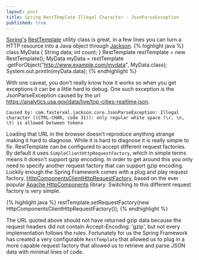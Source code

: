 ```yaml
---
layout: post
title: Spring RestTemplate Illegal Character - JsonParseException
published: true
---
```


[Spring's](https://spring.io/) [RestTemplate](http://docs.spring.io/spring-framework/docs/current/javadoc-api/org/springframework/web/client/RestTemplate.html)
 utility class is great, in a few lines
you can turn a HTTP resource into a Java object
through [Jackson](http://wiki.fasterxml.com/JacksonHome).
{% highlight java %}
class MyData {
    String data;
    int count;
}
RestTemplate restTemplate = new RestTemplate();
MyData myData = restTemplate
    .getForObject("http://www.example.com/mydata", MyData.class);
System.out.println(myData.data);
{% endhighlight %}

With one caveat, you don't really know how it works so 
when you get exceptions it can be a little hard to debug.  One such exception
is the JsonParseException caused by the url <https://analytics.usa.gov/data/live/top-cities-realtime.json>.

```
Caused by: com.fasterxml.jackson.core.JsonParseException: Illegal character ((CTRL-CHAR, code 31)): only regular white space (\r, \n, \t) is allowed between tokens
```

Loading that URL in the browser doesn't reproduce anything strange making it hard 
to diagnose.  While it is hard to diagnose it is really simple to fix.  RestTemplate
can be configured to accept different request factories.  By default it uses
```SimpleClientHttpRequestFactory```, which in simple terms means it doesn't 
support gzip encoding.  In order to get around this you only need to specify
another request factory that can support gzip encoding.  Luckily enough the Spring Framework
comes with a plug and play request factory,
[HttpComponentsClientHttpRequestFactory](http://docs.spring.io/spring-framework/docs/current/javadoc-api/org/springframework/http/client/HttpComponentsClientHttpRequestFactory.html), 
based on the ever popular [Apache HttpComponents](https://hc.apache.org/) library.  Switching to this different 
request factory is very simple.

{% highlight java %}
restTemplate.setRequestFactory(new HttpComponentsClientHttpRequestFactory());
{% endhighlight %}

The URL quoted above should not have returned gzip data because the request headers
did not contain Accept-Encoding: 'gzip', but not every implementation follows the rules.
Fortunately for us the Spring Framework has created a very configurable ```RestTemplate``` that allowed
us to plug in a more capable request factory that allowed us to retrieve and parse JSON
data with minimal lines of code.
